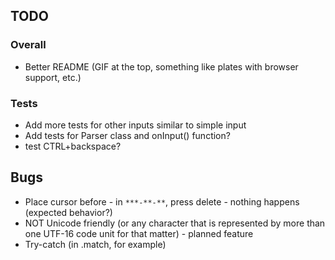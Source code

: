 ## TODO

### Overall

- Better README (GIF at the top, something like plates with browser support, etc.)

### Tests

- Add more tests for other inputs similar to simple input
- Add tests for Parser class and onInput() function?
- test CTRL+backspace?

## Bugs

- Place cursor before - in `***-**-**`, press delete - nothing happens (expected behavior?)
- NOT Unicode friendly (or any character that is represented by more than one UTF-16 code unit for that matter) - planned feature
- Try-catch (in .match, for example)
